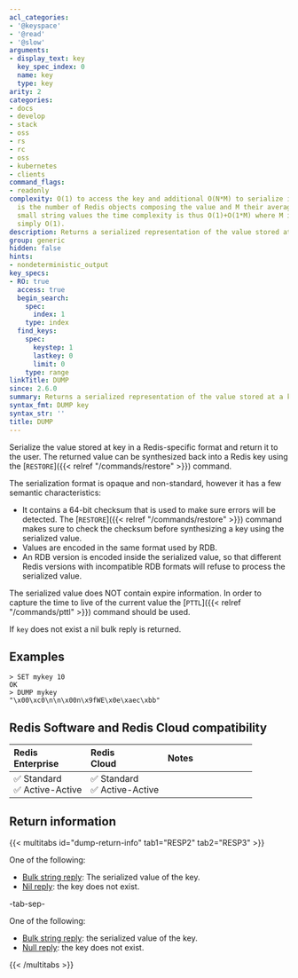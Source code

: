 ```yaml
---
acl_categories:
- '@keyspace'
- '@read'
- '@slow'
arguments:
- display_text: key
  key_spec_index: 0
  name: key
  type: key
arity: 2
categories:
- docs
- develop
- stack
- oss
- rs
- rc
- oss
- kubernetes
- clients
command_flags:
- readonly
complexity: O(1) to access the key and additional O(N*M) to serialize it, where N
  is the number of Redis objects composing the value and M their average size. For
  small string values the time complexity is thus O(1)+O(1*M) where M is small, so
  simply O(1).
description: Returns a serialized representation of the value stored at a key.
group: generic
hidden: false
hints:
- nondeterministic_output
key_specs:
- RO: true
  access: true
  begin_search:
    spec:
      index: 1
    type: index
  find_keys:
    spec:
      keystep: 1
      lastkey: 0
      limit: 0
    type: range
linkTitle: DUMP
since: 2.6.0
summary: Returns a serialized representation of the value stored at a key.
syntax_fmt: DUMP key
syntax_str: ''
title: DUMP
---
```

Serialize the value stored at key in a Redis-specific format and return it to
the user.
The returned value can be synthesized back into a Redis key using the [`RESTORE`]({{< relref "/commands/restore" >}})
command.

The serialization format is opaque and non-standard, however it has a few
semantic characteristics:

* It contains a 64-bit checksum that is used to make sure errors will be
  detected.
  The [`RESTORE`]({{< relref "/commands/restore" >}}) command makes sure to check the checksum before synthesizing a
  key using the serialized value.
* Values are encoded in the same format used by RDB.
* An RDB version is encoded inside the serialized value, so that different Redis
  versions with incompatible RDB formats will refuse to process the serialized
  value.

The serialized value does NOT contain expire information.
In order to capture the time to live of the current value the [`PTTL`]({{< relref "/commands/pttl" >}}) command
should be used.

If `key` does not exist a nil bulk reply is returned.

## Examples

```
> SET mykey 10
OK
> DUMP mykey
"\x00\xc0\n\n\x00n\x9fWE\x0e\xaec\xbb"
```

## Redis Software and Redis Cloud compatibility

| Redis<br />Enterprise | Redis<br />Cloud | <span style="min-width: 9em; display: table-cell">Notes</span> |
|:----------------------|:-----------------|:------|
| <span title="Supported">&#x2705; Standard</span><br /><span title="Supported"><nobr>&#x2705; Active-Active</nobr></span> | <span title="Supported">&#x2705; Standard</span><br /><span title="Supported"><nobr>&#x2705; Active-Active</nobr></span> |  |

## Return information

{{< multitabs id="dump-return-info" 
    tab1="RESP2" 
    tab2="RESP3" >}}

One of the following:
* [Bulk string reply](../../develop/reference/protocol-spec#bulk-strings): The serialized value of the key.
* [Nil reply](../../develop/reference/protocol-spec#bulk-strings): the key does not exist.

-tab-sep-

One of the following:
* [Bulk string reply](../../develop/reference/protocol-spec#bulk-strings): the serialized value of the key.
* [Null reply](../../develop/reference/protocol-spec#nulls): the key does not exist.

{{< /multitabs >}}
